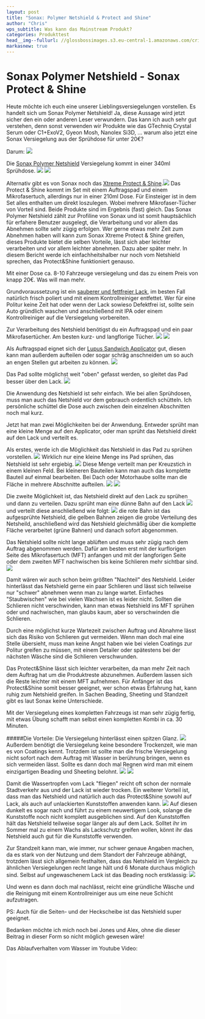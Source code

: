 ```yaml
---
layout: post
title: "Sonax: Polymer Netshield & Protect and Shine"
author: "Chris"
wps_subtitle: Was kann das Mainstream Produkt?
categories: Produkttest
head__img--fullurl: //glossbossimages.s3.eu-central-1.amazonaws.com/criz/sonax-netshield/1.jpg
markasnew: true
---
```

# Sonax Polymer Netshield - Sonax Protect & Shine

Heute möchte ich euch eine unserer Lieblingsversiegelungen vorstellen. 
Es handelt sich um Sonax Polymer Netshield! Ja, diese Aussage wird jetzt sicher den ein oder anderen Leser verwundern. Das kann ich auch sehr gut verstehen, denn sonst verwenden wir Produkte wie das GTechniq Crystal Serum oder C1+ExoV2, Gyeon Mosh, Nanolex Si3D, ... warum also jetzt eine Sonax Versiegelung aus der Sprühdose für unter 20€?

Darum:
![](//glossbossimages.s3.eu-central-1.amazonaws.com/criz/sonax-netshield/IMG_3893.jpg)

Die [Sonax Polymer Netshield](http://www.lupus-autopflege.de/Sonax-Profiline-Polymer-Netshield-340ml) Versiegelung kommt in einer 340ml Sprühdose.
![](//glossbossimages.s3.eu-central-1.amazonaws.com/criz/sonax-netshield/DSC_0004.jpg)
![](//glossbossimages.s3.eu-central-1.amazonaws.com/criz/sonax-netshield/1.jpg)


Alternativ gibt es von Sonax noch das [Xtreme Protect & Shine](http://www.lupus-autopflege.de/Sonax-Xtreme-Protect-Shine-Hybrid-NPT-210ml).![](//glossbossimages.s3.eu-central-1.amazonaws.com/criz/sonax-netshield/IMG_3926.jpg)
Das Protect & Shine kommt im Set mit einem Auftragspad und einem Mikrofasertuch, allerdings nur in einer 210ml Dose. Für Einsteiger ist in dem Set alles enthalten um direkt loszulegen. Wobei mehrere Mikrofaser-Tücher von Vorteil sind.
Beide Produkte sind im Ergebnis (fast) gleich. Das Sonax Polymer Netshield zählt zur Profiline von Sonax und ist somit hauptsächlich für erfahere Benutzer ausgelegt, die Verarbeitung und vor allem das Abnehmen sollte sehr zügig erfolgen. Wer gerne etwas mehr Zeit zum Abnehmen haben will kann zum Sonax Xtreme Protect & Shine greifen, dieses Produkte bietet die selben Vorteile, lässt sich aber leichter verarbeiten und vor allem leichter abnehmen. Dazu aber später mehr. In diesem Bericht werde ich einfachheitshalber nur noch vom Netshield sprechen, das Protect&Shine funktioniert genauso. 

Mit einer Dose ca. 8-10 Fahrzeuge versiegelung und das zu einem Preis von knapp 20€. Was will man mehr. 

Grundvoraussetzung ist ein [sauberer und fettfreier Lack](https://glossboss.de/allgemein/lack-fettfrei-vorbereiten-versiegelung-wachs/), im besten Fall natürlich frisch poliert und mit einem Kontrollreiniger entfettet. Wer für eine Politur keine Zeit hat oder wenn der Lack sowieso Defektfrei ist, sollte sein Auto gründlich waschen und anschließend mit IPA oder einem Kontrollreiniger auf die Versiegelung vorbereiten.

Zur Verarbeitung des Netshield benötigst du ein Auftragspad und ein paar Mikrofasertücher. Am besten kurz- und langflorige Tücher. 
![](//glossbossimages.s3.eu-central-1.amazonaws.com/criz/sonax-netshield/2.jpg)
![](//glossbossimages.s3.eu-central-1.amazonaws.com/criz/lupustuecher/DSC_0017.jpg)

Als Auftragspad eignet sich der [Lupus Sandwich Applicator](http://www.lupus-autopflege.de/Lupus-Sandwich-Applicator-Auftragsschwamm) gut, diesen kann man außerdem aufteilen oder sogar schräg anschneiden um so auch an engen Stellen gut arbeiten zu können. 
![](//glossbossimages.s3.eu-central-1.amazonaws.com/criz/sonax-netshield/3.jpg)

Das Pad sollte möglichst weit "oben" gefasst werden, so gleitet das Pad besser über den Lack.
![](//glossbossimages.s3.eu-central-1.amazonaws.com/criz/sonax-netshield/4.jpg)

Die Anwendung des Netshield ist sehr einfach. Wie bei allen Sprühdosen, muss man auch das Netshield vor dem gebrauch ordentlich schütteln. Ich persönliche schüttel die Dose auch zwischen dein einzelnen Abschnitten noch mal kurz.

Jetzt hat man zwei Möglichkeiten bei der Anwendung. 
Entweder sprüht man eine kleine Menge auf den Applicator, oder man sprüht das Netshield direkt auf den Lack und verteilt es.

Als erstes, werde ich die Möglichkeit das Netshield in das Pad zu sprühen vorstellen.
![](//glossbossimages.s3.eu-central-1.amazonaws.com/criz/sonax-netshield/87.jpg)
Wirklich nur eine kleine Menge ins Pad sprühen, das Netshield ist sehr ergiebig.
![](//glossbossimages.s3.eu-central-1.amazonaws.com/criz/sonax-netshield/89.jpg)
Diese Menge verteilt man per Kreuzstich in einem kleinen Feld. 
Bei kleineren Bauteilen kann man auch das komplette Bauteil auf einmal bearbeiten. Bei Dach oder Motorhaube sollte man die Fläche in mehrere Abschnitte aufteilen.
![](//glossbossimages.s3.eu-central-1.amazonaws.com/criz/sonax-netshield/90.jpg)
![](//glossbossimages.s3.eu-central-1.amazonaws.com/criz/sonax-netshield/91.jpg)

Die zweite Möglichkeit ist, das Netshield direkt auf den Lack zu sprühen und dann zu verteilen.
Dazu sprüht man eine dünne Bahn auf den Lack
![](//glossbossimages.s3.eu-central-1.amazonaws.com/criz/sonax-netshield/6.jpg)
und verteilt diese anschließend wie folgt:
![](//glossbossimages.s3.eu-central-1.amazonaws.com/criz/sonax-netshield/6_1.jpg)
die rote Bahn ist das aufgesprühte Netshield, die gelben Bahnen zeigen die grobe Verteilung des Netsheild, anschließend wird das Netshield gleichmäßig über die komplette Fläche verarbeitet (grüne Bahnen) und danach sofort abgenommen.

Das Netshield sollte nicht lange ablüften und muss sehr zügig nach dem Auftrag abgenommen werden. Dafür am besten erst mit der kurflorigen Seite des Mikrofasertuch (MFT) anfangen und mit der langforigen Seite oder dem zweiten MFT nachwischen bis keine Schlieren mehr sichtbar sind. 
![](//glossbossimages.s3.eu-central-1.amazonaws.com/criz/sonax-netshield/92.jpg)

Damit wären wir auch schon beim größten "Nachteil" des Netshield. 
Leider hinterlässt das Netshield gerne ein paar Schlieren und lässt sich teilweise nur "schwer" abnehmen wenn man zu lange wartet. Einfaches "Staubwischen" wie bei vielen Wachsen ist es leider nicht. 
Sollten die Schlieren nicht verschwinden, kann man etwas Netshield ins MFT sprühen oder und  nachwischen, man glaubs kaum, aber so verschwinden die Schlieren. 

Durch eine möglichst kurze Wartezeit zwischen Auftrag und Abnahme lässt sich das Risiko von Schlieren gut vermeiden. Wenn man doch mal eine Stelle übersieht, muss man keine Angst haben wie bei vielen Coatings zur Politur greifen zu müssen, mit einem Detailer oder spätestens bei der nächsten Wäsche sind die Schlieren verschwunden.

Das Protect&Shine lässt sich leichter verarbeiten, da man mehr Zeit nach dem Auftrag hat um die Produktreste abzunehmen. Außerdem lassen sich die Reste leichter mit einem MFT aufnehmen. Für Anfänger ist das Protect&Shine somit besser geeignet, wer schon etwas Erfahrung hat, kann ruhig zum Netshield greifen. In Sachen Beading, Sheeting und Standzeit gibt es laut Sonax keine Unterschiede.

Mit der Versiegelung eines kompletten Fahrzeugs ist man sehr zügig fertig, mit etwas Übung schafft man selbst einen kompletten Kombi in ca. 30 Minuten.

#####Die Vorteile:
Die Versiegelung hinterlässt einen spitzen Glanz.
![](//glossbossimages.s3.eu-central-1.amazonaws.com/criz/sonax-netshield/93.jpg)
Außerdem benötigt die Versiegelung keine besondere Trockenzeit, wie man es von Coatings kennt. Trotzdem ist sollte man die frische Versiegelung nicht sofort nach dem Auftrag mit Wasser in berührung bringen, wenn es sich vermeiden lässt.
Sollte es dann doch mal Regnen wird man mit einem einzigartigen Beading und Sheeting belohnt.
![](//glossbossimages.s3.eu-central-1.amazonaws.com/criz/sonax-netshield/IMG_3888.jpg)
![](//glossbossimages.s3.eu-central-1.amazonaws.com/criz/sonax-netshield/IMG_3890-2.jpg)

Damit die Wassertropfen vom Lack "fliegen" reicht oft schon der normale Stadtverkehr aus und der Lack ist wieder trocken.
Ein weiterer Vorteil ist, dass man das Netshield und natürlich auch das Protect&Shine sowohl auf Lack, als auch auf unlackierten Kunststoffen anwenden kann.
![](//glossbossimages.s3.eu-central-1.amazonaws.com/criz/sonax-netshield/10.jpg)
Auf diesen dunkelt es sogar nach und führt zu einem neuwertigem Look, solange die Kunststoffe noch nicht komplett ausgeblichen sind. 
Auf den Kunststoffen hält das Netshield teilweise sogar länger als auf dem Lack.
Solltet ihr im Sommer mal zu einem Wachs als Lackschutz greifen wollen, könnt ihr das Netshield auch gut für die Kunststoffe verwenden. 


Zur Standzeit kann man, wie immer, nur schwer genaue Angaben machen, da es stark von der Nutzung und dem Standort der Fahrzeuge abhängt, trotzdem lässt sich allgemein festhalten, dass das Netshield im Vergleich zu ähnlichen Versiegelungen recht lange hält und 6 Monate durchaus möglich sind. 
Selbst auf ungewaschenem Lack ist das Beading noch erstklassig:
![](//glossbossimages.s3.eu-central-1.amazonaws.com/criz/sonax-netshield/IMG_3980.JPG)

Und wenn es dann doch mal nachlässt, reicht eine gründliche Wäsche und die Reinigung mit einem Kontrollreiniger aus um eine neue Schicht aufzutragen. 

PS: Auch für die Seiten- und der Heckscheibe ist das Netshield super geeignet.

Bedanken möchte ich mich noch bei Jones und Alex, ohne die dieser Beitrag in dieser Form so nicht möglich gewesen wäre! 

Das Ablaufverhalten vom Wasser im Youtube Video:

<iframe class="content--video" src="//www.youtube.com/embed/MnhmhTc1Q1k" frameborder="0" allowfullscreen></iframe>



